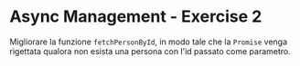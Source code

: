 # Async Management - Exercise 2
Migliorare la funzione `fetchPersonById`, in modo tale che la `Promise` venga rigettata qualora non esista una persona con l'id passato come parametro.
